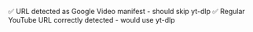 ✅ URL detected as Google Video manifest - should skip yt-dlp
✅ Regular YouTube URL correctly detected - would use yt-dlp
